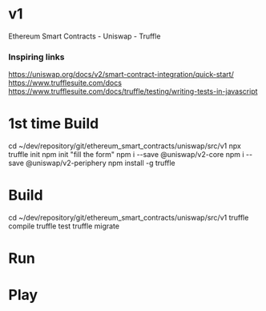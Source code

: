 # v1
Ethereum Smart Contracts - Uniswap - Truffle

### Inspiring links
https://uniswap.org/docs/v2/smart-contract-integration/quick-start/
https://www.trufflesuite.com/docs
https://www.trufflesuite.com/docs/truffle/testing/writing-tests-in-javascript

# 1st time Build
cd ~/dev/repository/git/ethereum_smart_contracts/uniswap/src/v1
npx truffle init
npm init
 "fill the form"
npm i --save @uniswap/v2-core
npm i --save @uniswap/v2-periphery
npm install -g truffle

# Build
cd ~/dev/repository/git/ethereum_smart_contracts/uniswap/src/v1
truffle compile
truffle test
truffle migrate

# Run

# Play